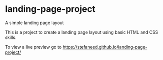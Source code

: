 # landing-page-project
A simple landing page layout

This is a project to create a landing page layout using basic HTML and CSS skills.

To view a live preview go to https://stefaneed.github.io/landing-page-project/
